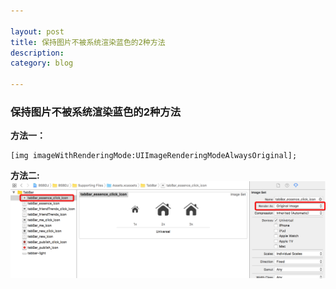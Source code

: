 ```yaml
---

layout: post
title: 保持图片不被系统渲染蓝色的2种方法
description:
category: blog

---
```

### 保持图片不被系统渲染蓝色的2种方法
**方法一：**

	[img imageWithRenderingMode:UIImageRenderingModeAlwaysOriginal];
	
**方法二:**  
![](/images/BS/selected.png)
